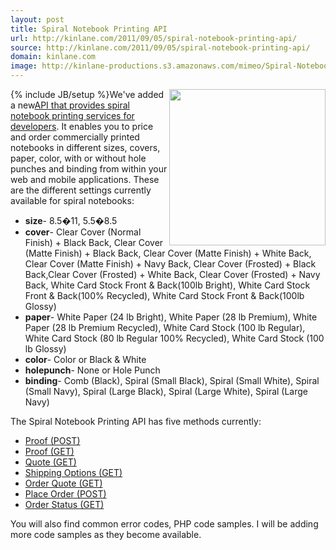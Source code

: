 ```yaml
---
layout: post
title: Spiral Notebook Printing API
url: http://kinlane.com/2011/09/05/spiral-notebook-printing-api/
source: http://kinlane.com/2011/09/05/spiral-notebook-printing-api/
domain: kinlane.com
image: http://kinlane-productions.s3.amazonaws.com/mimeo/Spiral-Notebook-Example-Image.png
---
```

{% include JB/setup %}<img src="http://kinlane-productions.s3.amazonaws.com/mimeo/Spiral-Notebook-Example-Image.png" alt="" width="250" align="right" />We've added a new<a title="API that provides spiral notebook printing for developers" href="http://mimeoconnect.3scale.net/wiki/spiral-notebook-printing-api">API that provides spiral notebook printing services for developers</a>. It enables you to price and order commercially printed notebooks in different sizes, covers, paper, color, with or without hole punches and binding from within your web and mobile applications. These are the different settings currently available for spiral notebooks:
<ul class="mainlist">
     <li>
          <strong>size</strong>- 8.5�11, 5.5�8.5
     </li>
     <li>
          <strong>cover</strong>- Clear Cover (Normal Finish) + Black Back, Clear Cover (Matte Finish) + Black Back, Clear Cover (Matte Finish) + White Back, Clear Cover (Matte Finish) + Navy Back, Clear Cover (Frosted) + Black Back,Clear Cover (Frosted) + White Back, Clear Cover (Frosted) + Navy Back, White Card Stock Front &amp; Back(100lb Bright), White Card Stock Front &amp; Back(100% Recycled), White Card Stock Front &amp; Back(100lb Glossy)
     </li>
     <li>
          <strong>paper</strong>- White Paper (24 lb Bright), White Paper (28 lb Premium), White Paper (28 lb Premium Recycled), White Card Stock (100 lb Regular), White Card Stock (80 lb Regular 100% Recycled), White Card Stock (100 lb Glossy)
     </li>
     <li>
          <strong>color</strong>- Color or Black &amp; White
     </li>
     <li>
          <strong>holepunch</strong>- None or Hole Punch
     </li>
     <li>
          <strong>binding</strong>- Comb (Black), Spiral (Small Black), Spiral (Small White), Spiral (Small Navy), Spiral (Large Black), Spiral (Large White), Spiral (Large Navy)
     </li>
</ul>The Spiral Notebook Printing API has five methods currently:
<ul class="mainlist">
     <li>
          <a href="http://mimeoconnect.3scale.net/wiki/spiral-notebook-printing-api#Proof-Post">Proof (POST)</a>
     </li>
     <li>
          <a href="http://mimeoconnect.3scale.net/wiki/spiral-notebook-printing-api#Proof-GET">Proof (GET)</a>
     </li>
     <li>
          <a href="http://mimeoconnect.3scale.net/wiki/spiral-notebook-printing-api#Quote-GET">Quote (GET)</a>
     </li>
     <li>
          <a href="http://mimeoconnect.3scale.net/wiki/spiral-notebook-printing-api#ShippingOptions-GET">Shipping Options (GET)</a>
     </li>
     <li>
          <a href="http://mimeoconnect.3scale.net/wiki/spiral-notebook-printing-api#OrderQuote-GET">Order Quote (GET)</a>
     </li>
     <li>
          <a href="http://mimeoconnect.3scale.net/wiki/spiral-notebook-printing-api#PlaceOrder-POST">Place Order (POST)</a>
     </li>
     <li>
          <a href="http://mimeoconnect.3scale.net/wiki/spiral-notebook-printing-api#OrderStatus-GET">Order Status (GET)</a>
     </li>
</ul>You will also find common error codes, PHP code samples. I will be adding more code samples as they become available.